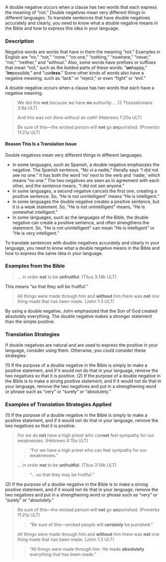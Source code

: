 
A double negative occurs when a clause has two words that each express the meaning of “not.”  Double negatives mean very different things in different languages. To translate sentences that have double negatives accurately and clearly, you need to know what a double negative means in the Bible and how to express this idea in your language.

### Description

Negative words are words that have in them the meaning “not.” Examples in English are “no,” “not,” “none,” “no one,” “nothing,” “nowhere,” “never,” “nor,” “neither,” and “without.” Also, some words have prefixes or suffixes that mean “not,” such as the bolded parts of these words: “**un**happy,” “**im**possible,” and “use**less**.” Some other kinds of words also have a negative meaning, such as “lack” or “reject,” or even “fight” or “evil.”

A double negative occurs when a clause has two words that each have a negative meaning.

> We did this **not** because we have **no** authority … (2 Thessalonians 3:9a ULT)
> 
> And this was not done without an oath! (Hebrews 7:20a ULT)
> 
> Be sure of this—the wicked person will **not** go **un**punished. (Proverbs 11:21a ULT)

#### Reason This Is a Translation Issue

Double negatives mean very different things in different languages.

* In some languages, such as Spanish, a double negative emphasizes the negative. The  Spanish sentence, "No vi a nadie," literally says “I did not see no one.” It has both the word ‘no’ next to the verb and ‘nadie,’ which means “no one.” The two negatives are seen as in agreement with each other, and the sentence means, “I did not see anyone.”
* In some languages, a second negative cancels the first one, creating a positive sentence. So, “He is not unintelligent” means “He is intelligent.”
* In some languages the double negative creates a positive sentence, but it is a weak statement. So, “He is not unintelligent” means, “He is somewhat intelligent.”
* In some languages, such as the languages of the Bible, the double negative can create a positive sentence, and often strengthens the statement. So, “He is not unintelligent” can mean “He is intelligent” or “He is very intelligent.”

To translate sentences with double negatives accurately and clearly in your language, you need to know what a double negative means in the Bible and how to express the same idea in your language.

### Examples from the Bible

> … in order **not** to be **unfruitful**. (Titus 3:14b ULT)

This means “so that they will be fruitful.”
> All things were made through him and **without** him there was **not** one thing made that has been made. (John 1:3 ULT)

By using a double negative, John emphasized that the Son of God created absolutely everything. The double negative makes a stronger statement than the simple positive.

### Translation Strategies

If double negatives are natural and are used to express the positive in your language, consider using them.  Otherwise, you could consider these strategies:

(1) If the purpose of a double negative in the Bible is simply to make a positive statement, and if it would not do that in your language, remove the two negatives so that it is positive.
(2) If the purpose of a double negative in the Bible is to make a strong positive statement, and if it would not do that in your language, remove the two negatives and put in a strengthening word or phrase such as “very” or “surely” or “absolutely.”

### Examples of Translation Strategies Applied

(1) If the purpose of a double negative in the Bible is simply to make a positive statement, and if it would not do that in your language, remove the two negatives so that it is positive.

> For we do **not** have a high priest who can**not** feel sympathy for our weaknesses. (Hebrews 4:15a ULT)  
>> “For we have a high priest who can feel sympathy for our weaknesses.”
  
> … in order **not** to be **unfruitful**. (Titus 3:14b ULT)  
>> “… so that they may be fruitful.”
  
(2) If the purpose of a double negative in the Bible is to make a strong positive statement, and if it would not do that in your language, remove the two negatives and put in a strengthening word or phrase such as “very” or “surely” or “absolutely.”

> Be sure of this—the wicked person will **not** go **un**punished. (Proverbs 11:21a ULT)
> 
> > “Be sure of this—wicked people will **certainly** be punished.”
> 
> All things were made through him and **without** him there was **not** one thing made that has been made. (John 1:3 ULT)
> 
> > “All things were made through him. He made **absolutely** everything that has been made.”